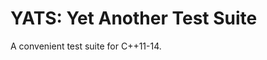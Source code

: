 YATS: Yet Another Test Suite 
============================

A convenient test suite for C++11-14. 

